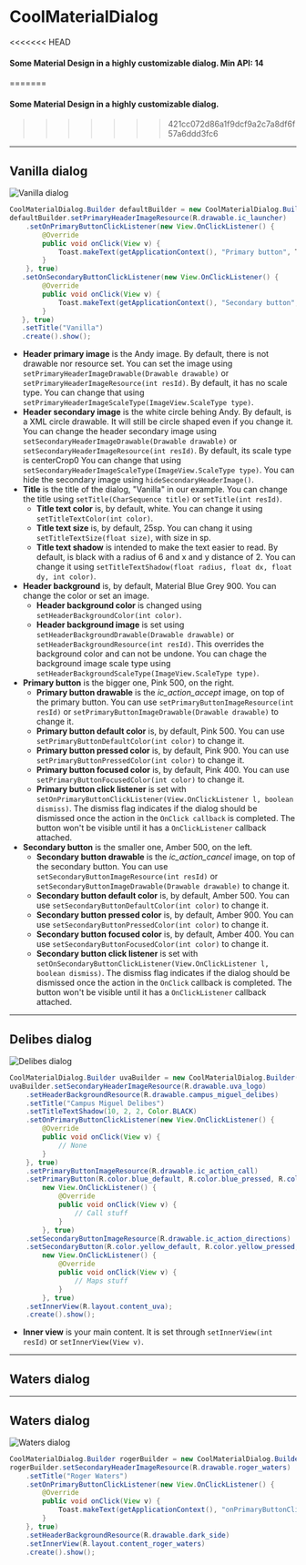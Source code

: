 # CoolMaterialDialog

<<<<<<< HEAD
#### Some Material Design in a highly customizable dialog. Min API: 14
=======
#### Some Material Design in a highly customizable dialog.
>>>>>>> 421cc072d86a1f9dcf9a2c7a8df6f57a6ddd3fc6

-----------------------------------------------------------

## Vanilla dialog  

![Vanilla dialog](https://img.imgur.com/VNNhXm2.png)  


```java
CoolMaterialDialog.Builder defaultBuilder = new CoolMaterialDialog.Builder(MainActivity.this);
defaultBuilder.setPrimaryHeaderImageResource(R.drawable.ic_launcher)
    .setOnPrimaryButtonClickListener(new View.OnClickListener() {
        @Override
        public void onClick(View v) {
            Toast.makeText(getApplicationContext(), "Primary button", Toast.LENGTH_SHORT).show();
        }
    }, true)
   .setOnSecondaryButtonClickListener(new View.OnClickListener() {
        @Override
        public void onClick(View v) {
            Toast.makeText(getApplicationContext(), "Secondary button", Toast.LENGTH_SHORT).show();
        }
   }, true)
   .setTitle("Vanilla")
   .create().show();
```

* __Header primary image__ is the Andy image. By default, there is not drawable nor resource set. You can set the image using ```setPrimaryHeaderImageDrawable(Drawable drawable)``` or ```setPrimaryHeaderImageResource(int resId)```. By default, it has no scale type. You can change that using ```setPrimaryHeaderImageScaleType(ImageView.ScaleType type)```.
* __Header secondary image__ is the white circle behing Andy. By default, is a XML circle drawable. It will still be circle shaped even if you change it. You can change the header secondary image using ```setSecondaryHeaderImageDrawable(Drawable drawable)``` or ```setSecondaryHeaderImageResource(int resId)```. By default, its scale type is centerCrop0 You can change that using ```setSecondaryHeaderImageScaleType(ImageView.ScaleType type)```. You can hide the secondary image using ```hideSecondaryHeaderImage()```.
* __Title__ is the title of the dialog, "Vanilla" in our example. You can change the title using ```setTitle(CharSequence title)``` or ```setTitle(int resId)```.
    * __Title text color__ is, by default, white. You can change it using ```setTitleTextColor(int color)```.
    * __Title text size__ is, by default, 25sp. You can chang it using ```setTitleTextSize(float size)```, with size in sp.
    * __Title text shadow__ is intended to make the text easier to read. By default, is black with a radius of 6 and x and y distance of 2. You can change it using ```setTitleTextShadow(float radius, float dx, float dy, int color)```.
* __Header background__ is, by default, Material Blue Grey 900. You can change the color or set an image.
    * __Header background color__ is changed using ```setHeaderBackgroundColor(int color)```.
    * __Header background image__ is set using ```setHeaderBackgroundDrawable(Drawable drawable)``` or ```setHeaderBackgroundResource(int resId)```. This overrides the background color and can not be undone. You can chage the background image scale type using ```setHeaderBackgroundScaleType(ImageView.ScaleType type)```.
* __Primary button__ is the bigger one, Pink 500, on the right.
    * __Primary button drawable__ is the _ic\_action\_accept_ image, on top of the primary button. You can use ```setPrimaryButtonImageResource(int resId)``` or ```setPrimaryButtonImageDrawable(Drawable drawable)``` to change it.
    * __Primary button default color__ is, by default, Pink 500. You can use ```setPrimaryButtonDefaultColor(int color)``` to change it.
    * __Primary button pressed color__ is, by default, Pink 900. You can use ```setPrimaryButtonPressedColor(int color)``` to change it.
    * __Primary button focused color__ is, by default, Pink 400. You can use ```setPrimaryButtonFocusedColor(int color)``` to change it.
    * __Primary button click listener__ is set with ```setOnPrimaryButtonClickListener(View.OnClickListener l, boolean dismiss)```. The dismiss flag indicates if the dialog should be dismissed once the action in the ```OnClick callback``` is completed. The button won't be visible until it has a ```OnClickListener``` callback attached.
* __Secondary button__ is the smaller one, Amber 500, on the left.
    * __Secondary button drawable__ is the _ic\_action\_cancel_ image, on top of the secondary button. You can use ```setSecondaryButtonImageResource(int resId)``` or ```setSecondaryButtonImageDrawable(Drawable drawable)``` to change it.
    * __Secondary button default color__ is, by default, Amber 500. You can use ```setSecondaryButtonDefaultColor(int color)``` to change it.
    * __Secondary button pressed color__ is, by default, Amber 900. You can use ```setSecondaryButtonPressedColor(int color)``` to change it.
    * __Secondary button focused color__ is, by default, Amber 400. You can use ```setSecondaryButtonFocusedColor(int color)``` to change it.
    * __Secondary button click listener__ is set with ```setOnSecondaryButtonClickListener(View.OnClickListener l, boolean dismiss)```. The dismiss flag indicates if the dialog should be dismissed once the action in the ```OnClick``` callback is completed. The button won't be visible until it has a ```OnClickListener``` callback attached.  

--------------------------------------------------------------------------

## Delibes dialog

![Delibes dialog](https://img.imgur.com/9GXALFQ.png)  

```java
CoolMaterialDialog.Builder uvaBuilder = new CoolMaterialDialog.Builder(MainActivity.this);
uvaBuilder.setSecondaryHeaderImageResource(R.drawable.uva_logo)
    .setHeaderBackgroundResource(R.drawable.campus_miguel_delibes)
    .setTitle("Campus Miguel Delibes")
    .setTitleTextShadow(10, 2, 2, Color.BLACK)
    .setOnPrimaryButtonClickListener(new View.OnClickListener() {
        @Override
        public void onClick(View v) {
            // None
        }
    }, true)
    .setPrimaryButtonImageResource(R.drawable.ic_action_call)
    .setPrimaryButton(R.color.blue_default, R.color.blue_pressed, R.color.blue_focused, 
        new View.OnClickListener() {
            @Override
            public void onClick(View v) {
                // Call stuff
            }
        }, true)
    .setSecondaryButtonImageResource(R.drawable.ic_action_directions)
    .setSecondaryButton(R.color.yellow_default, R.color.yellow_pressed, R.color.yellow_focused,
        new View.OnClickListener() {
            @Override
            public void onClick(View v) {
                // Maps stuff
            }
        }, true)
    .setInnerView(R.layout.content_uva);
    .create().show();
```

* __Inner view__ is your main content. It is set through ```setInnerView(int resId)``` or ```setInnerView(View v)```.  

-----------------------------------------------------------------

## Waters dialog

-----------------------------------------------------------------

## Waters dialog

![Waters dialog](https://img.imgur.com/9pbNszq.png)  

```java
CoolMaterialDialog.Builder rogerBuilder = new CoolMaterialDialog.Builder(MainActivity.this);
rogerBuilder.setSecondaryHeaderImageResource(R.drawable.roger_waters)
    .setTitle("Roger Waters")
    .setOnPrimaryButtonClickListener(new View.OnClickListener() {
        @Override
        public void onClick(View v) {
            Toast.makeText(getApplicationContext(), "onPrimaryButtonClick", Toast.LENGTH_SHORT).show();
        }
    }, true)
    .setHeaderBackgroundResource(R.drawable.dark_side)
    .setInnerView(R.layout.content_roger_waters)
    .create().show();
